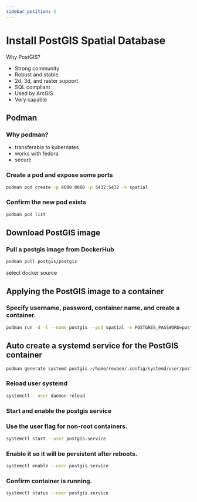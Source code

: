 ```yaml
---
sidebar_position: 2
--- 
```


# Install PostGIS Spatial Database

Why PostGIS?
- Strong community
- Robust and stable
- 2d, 3d, and raster support
- SQL compliant
- Used by ArcGIS
- Very capable


## Podman

### Why podman?
- transferable to kubernates
- works with fedora
- secure

### Create a pod and expose some ports

``` bash
podman pod create -p 8080:8080 -p 5432:5432 -n spatial
```


### Confirm the new pod exists

``` bash
podman pod list
```

## Download PostGIS image

### Pull a postgis image from DockerHub

``` bash
podman pull postgis/postgis
```

select docker source


## Applying the PostGIS image to a container

### Specify username, password, container name, and create a container.

``` bash
podman run -d -t --name postgis --pod spatial -e POSTGRES_PASSWORD=postgres -e POSTGRES_USER=postgres postgis/postgis
```


## Auto create a systemd service for the PostGIS container
``` bash
podman generate systemd postgis >/home/reuben/.config/systemd/user/postgis.service
```

### Reload user systemd
``` bash
systemctl --user daemon-reload
```
### Start and enable the postgis service

### Use the user flag for non-root containers.
``` bash
systemctl start --user postgis.service
```

### Enable it so it will be persistent after reboots.
``` bash
systemctl enable --user postgis.service
```

### Confirm container is running.
``` bash
systemctl status --user postgis.service
```

